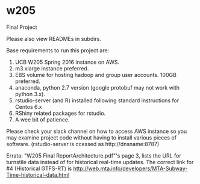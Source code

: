 # w205
Final Project

Please also view READMEs in subdirs. 

Base requirements to run this project are:

1. UCB W205 Spring 2016 instance on AWS.
2. m3.xlarge instance preferred.
3. EBS volume for hosting hadoop and group user accounts. 100GB 
   preferred.
4. anaconda, python 2.7 version (google protobuf may not work
   with python 3.x).
5. rstudio-server (and R) installed following standard instructions
   for Centos 6.x
6. RShiny related packages for rstudio.
7. A wee bit of patience. 

Please check your slack channel on how to access AWS instance
so you may examine project code without having to install various pieces of
software. (rstudio-server is ccessed as http://dnsname:8787)

Errata: "W205 Final ReportArchitecture.pdf"'s page 3, lists the URL for turnstile
data instead of for historical real-time updates. The correct link for #4 (Historical GTFS-RT)
is http://web.mta.info/developers/MTA-Subway-Time-historical-data.html
